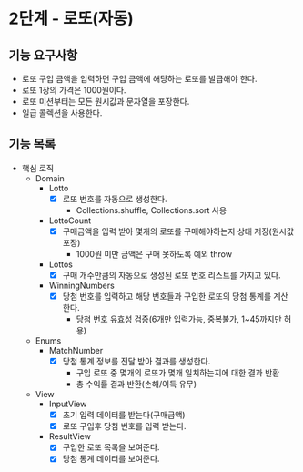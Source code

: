 # 2단계 - 로또(자동)

## 기능 요구사항
- 로또 구입 금액을 입력하면 구입 금액에 해당하는 로또를 발급해야 한다.
- 로또 1장의 가격은 1000원이다.
- 로또 미션부터는 모든 원시값과 문자열을 포장한다.
- 일급 콜렉션을 사용한다.

## 기능 목록
- 핵심 로직
  - Domain
    - Lotto
      - [x] 로또 번호를 자동으로 생성한다.
        - Collections.shuffle, Collections.sort 사용
    - LottoCount
      - [x] 구매금액을 입력 받아 몇개의 로또를 구매해야하는지 상태 저장(원시값 포장)
        - 1000원 미만 금액은 구매 못하도록 예외 throw
    - Lottos
      - [x] 구매 개수만큼의 자동으로 생성된 로또 번호 리스트를 가지고 있다.
    - WinningNumbers
      - [x] 당첨 번호를 입력하고 해당 번호들과 구입한 로또의 당첨 통계를 계산한다.
        - 당첨 번호 유효성 검증(6개만 입력가능, 중복불가, 1~45까지만 허용)
  - Enums
    - MatchNumber
      - [x] 당첨 통계 정보를 전달 받아 결과를 생성한다.
        - 구입 로또 중 몇개의 로또가 몇개 일치하는지에 대한 결과 반환
        - 총 수익률 결과 반환(손해/이득 유무)
  - View
    - InputView
      - [x] 초기 입력 데이터를 받는다(구매금액)
      - [x] 로또 구입후 당첨 번호를 입력 받는다.
    - ResultView
      - [x] 구입한 로또 목록을 보여준다.
      - [x] 당첨 통계 데이터를 보여준다.